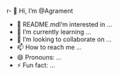 r- 👋 Hi, I’m @Agrament
- 👀 README.mdI’m interested in ...
- 🌱 I’m currently learning ...
- 💞️ I’m looking to collaborate on ...
- 📫 How to reach me ...
- 😄 Pronouns: ...
- ⚡ Fun fact: ...

<!---
Agrament/Agrament is a ✨ special ✨ repository because its `README.md` (this file) appears on your GitHub profile.
You can click the Preview link to take a look at your changes.
--->
